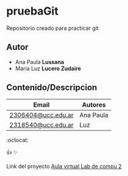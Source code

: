 # pruebaGit
Repositorio creado para practicar git
## Autor
* Ana Paula **Lussana**
* Maria Luz **Lucero Zudaire**

## Contenido/Descripcion

| Email | Autores |
|-------|---------|
|2306404@ucc.edu.ar|Ana Paula|
|2318540@ucc.edu.ar|Luz|

:octocat:

:+1:
:sparkles:

Link del proyecto [Aula virtual Lab de compu 2](https://presencial.ucc.edu.ar/course/view.php?id=10671)